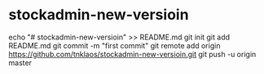 # stockadmin-new-versioin
echo "# stockadmin-new-versioin" >> README.md
git init
git add README.md
git commit -m "first commit"
git remote add origin https://github.com/tnklaos/stockadmin-new-versioin.git
git push -u origin master